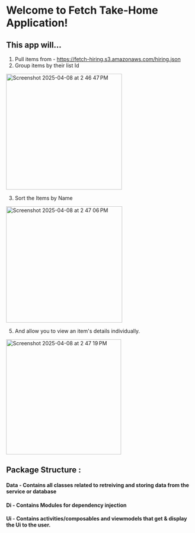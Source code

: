 # Welcome to Fetch Take-Home Application! #

## This app will... ##
1. Pull items from -  https://fetch-hiring.s3.amazonaws.com/hiring.json
2. Group items by their list Id
 <img width="312" alt="Screenshot 2025-04-08 at 2 46 47 PM" src="https://github.com/user-attachments/assets/2be9a741-6d06-4cf1-90e9-850c68998adf" />
 
3. Sort the Items by Name
<img width="313" alt="Screenshot 2025-04-08 at 2 47 06 PM" src="https://github.com/user-attachments/assets/8799fcfe-5f43-44fa-87d7-619212b29f74" />
 
5. And allow you to view an item's details individually.
<img width="310" alt="Screenshot 2025-04-08 at 2 47 19 PM" src="https://github.com/user-attachments/assets/f65a6bb2-668a-4432-bf7d-f11f14145183" />

## Package Structure : ##

#### Data - Contains all classes related to retreiving and storing data from the service or database ####

#### Di - Contains Modules for dependency injection ####

#### Ui - Contains activities/composables and viewmodels that get & display the Ui to the user. ####
